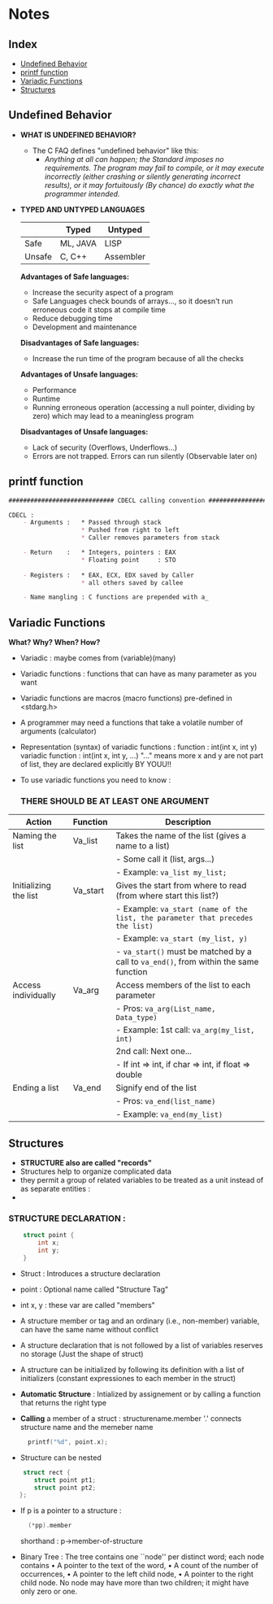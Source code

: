 # Notes
## Index
- [Undefined Behavior](#undefined-behavior)
- [printf function](#printf-function)
- [Variadic Functions](#variadic-functions)
- [Structures](#structures)

## Undefined Behavior

* **WHAT IS UNDEFINED BEHAVIOR?**
  - The C FAQ defines "undefined behavior" like this:
    - *Anything at all can happen; the Standard imposes no requirements. The program may fail to compile, or it may execute incorrectly (either crashing or silently generating incorrect results), or it may fortuitously (By chance) do exactly what the programmer intended.*

* **TYPED AND UNTYPED LANGUAGES**
  
  |           | Typed    | Untyped   |
  |-----------|----------|-----------|
  | Safe      | ML, JAVA | LISP      |
  | Unsafe    | C, C++   | Assembler |

  **Advantages of Safe languages:**
  - Increase the security aspect of a program
  - Safe Languages check bounds of arrays..., so it doesn't run erroneous code it stops at compile time
  - Reduce debugging time
  - Development and maintenance

  **Disadvantages of Safe languages:**
  - Increase the run time of the program because of all the checks

  **Advantages of Unsafe languages:**
  - Performance
  - Runtime
  - Running erroneous operation (accessing a null pointer, dividing by zero) which may lead to a meaningless program

  **Disadvantages of Unsafe languages:**
  - Lack of security (Overflows, Underflows...)
  - Errors are not trapped. Errors can run silently (Observable later on)


## printf function

```md
############################# CDECL calling convention #############################

CDECL :
    - Arguments :   * Passed through stack
                    * Pushed from right to left
                    * Caller removes parameters from stack

    - Return    :   * Integers, pointers : EAX
                    * Floating point     : STO
    
    - Registers :   * EAX, ECX, EDX saved by Caller
                    * all others saved by callee

    - Name mangling : C functions are prepended with a_
```

## Variadic Functions

**What? Why? When? How?**

- Variadic : maybe comes from (variable)(many)
- Variadic functions : functions that can have as many parameter as you want

- Variadic functions are macros (macro functions) pre-defined in <stdarg.h>

- A programmer may need a functions that take a volatile number of arguments (calculator)

- Representation (syntax) of variadic functions :
    function            : int(int x, int y)
    variadic function   : int(int x, int y, ...)
    "..." means more
    x and y are not part of list, they are declared explicitly BY YOUU!!

- To use variadic functions you need to know : 
    ### THERE SHOULD BE AT LEAST ONE ARGUMENT ###

| Action                  | Function      | Description                                              |
|-------------------------|---------------|----------------------------------------------------------|
| Naming the list         | Va_list       | Takes the name of the list (gives a name to a list)     |
|                         |               | - Some call it (list, args...)                           |
|                         |               | - Example: `va_list my_list;`                            |
| Initializing the list   | Va_start      | Gives the start from where to read (from where start this list?) |
|                         |               | - Example: `va_start (name of the list, the parameter that precedes the list)` |
|                         |               | - Example: `va_start (my_list, y)`                       |
|                         |               | - `va_start()` must be matched by a call to `va_end()`, from within the same function |
| Access individually     | Va_arg        | Access members of the list to each parameter            |
|                         |               | - Pros: `va_arg(List_name, Data_type)`                  |
|                         |               | - Example: 1st call: `va_arg(my_list, int)`             |
|                         |               |            2nd call: Next one...                         |
|                         |               | - If int => int, if char => int, if float => double     |
| Ending a list           | Va_end        | Signify end of the list                                  |
|                         |               | - Pros: `va_end(list_name)`                              |
|                         |               | - Example: `va_end(my_list)`                             |


## Structures


- **STRUCTURE also are called "records"**
- Structures help to organize complicated data
- they permit a group of related variables to be treated as a unit instead of as separate entities :
- 
### STRUCTURE DECLARATION :
```c
    struct point {
        int x;
        int y;
    }
```
- Struct : Introduces a structure declaration
- point : Optional name called "Structure Tag"
- int x, y : these var are called "members"

- A structure member or tag and an ordinary (i.e., non-member) variable, can have the same name without conflict
- A structure declaration that is not followed by a list of variables reserves no storage (Just the shape of struct)
- A structure can be initialized by following its definition with a list of initializers (constant expressiones to each member in the struct)
- **Automatic Structure** : Intialized by assignement or by calling a function that returns the right type

- **Calling** a member of a struct :
    structurename.member
    '.' connects structure name and the memeber name
  ```c
    printf("%d", point.x);
  ```
  
- Structure can be nested
```c
    struct rect {
       struct point pt1;
       struct point pt2;
   };
```
- If p is a pointer to a structure :
  ```c
    (*pp).member
  ```
    shorthand : p->member-of-structure

- Binary Tree :
    The tree contains one ``node'' per distinct word; each node contains
    • A pointer to the text of the word,
    • A count of the number of occurrences,
    • A pointer to the left child node,
    • A pointer to the right child node.
    No node may have more than two children; it might have only zero or one.
